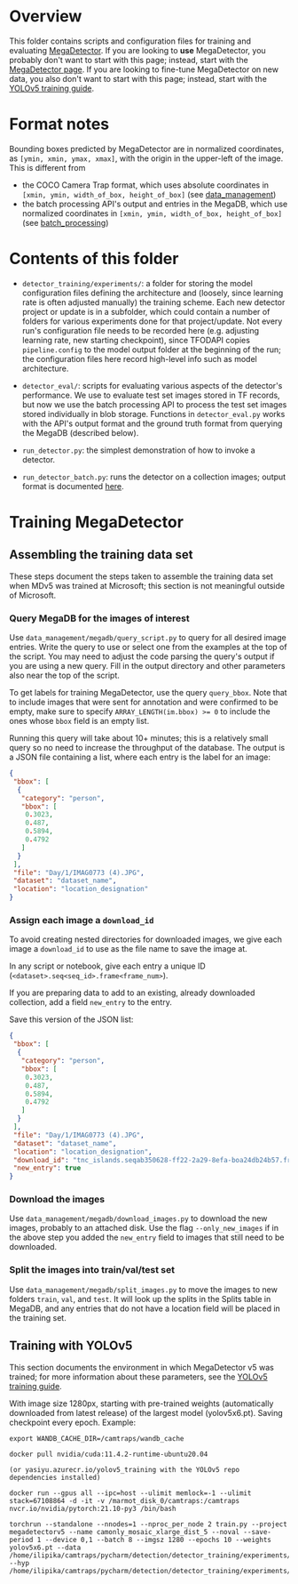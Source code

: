 # Overview

This folder contains scripts and configuration files for training and evaluating [MegaDetector](https://github.com/microsoft/CameraTraps/blob/main/megadetector.md).  If you are looking to <b>use</b> MegaDetector, you probably don't want to start with this page; instead, start with the [MegaDetector page](https://github.com/microsoft/CameraTraps/blob/main/megadetector.md).  If you are looking to fine-tune MegaDetector on new data, you also don't want to start with this page; instead, start with the [YOLOv5 training guide](https://github.com/ultralytics/yolov5/wiki/Train-Custom-Data).

# Format notes

Bounding boxes predicted by MegaDetector are in normalized coordinates, as `[ymin, xmin, ymax, xmax]`, with the origin in the upper-left of the image. This is different from 
- the COCO Camera Trap format, which uses absolute coordinates in `[xmin, ymin, width_of_box, height_of_box]` (see [data_management](../data_management/README.md))
- the batch processing API's output and entries in the MegaDB, which use normalized coordinates in `[xmin, ymin, width_of_box, height_of_box]` (see [batch_processing](../api/batch_processing#detector-outputs))

# Contents of this folder

- `detector_training/experiments/`: a folder for storing the model configuration files defining the architecture and (loosely, since learning rate is often adjusted manually) the training scheme. Each new detector project or update is in a subfolder, which could contain a number of folders for various experiments done for that project/update. Not every run's configuration file needs to be recorded here (e.g. adjusting learning rate, new starting checkpoint), since TFODAPI copies `pipeline.config` to the model output folder at the beginning of the run; the configuration files here record high-level info such as model architecture. 

- `detector_eval/`: scripts for evaluating various aspects of the detector's performance. We use to evaluate test set images stored in TF records, but now we use the batch processing API to process the test set images stored individually in blob storage. Functions in `detector_eval.py` works with the API's output format and the ground truth format from querying the MegaDB (described below).

- `run_detector.py`: the simplest demonstration of how to invoke a detector.

- `run_detector_batch.py`: runs the detector on a collection images; output format is documented [here](https://github.com/microsoft/CameraTraps/tree/main/api/batch_processing/#batch-processing-api-output-format).

# Training MegaDetector

## Assembling the training data set

These steps document the steps taken to assemble the training data set when MDv5 was trained at Microsoft; this section is not meaningful outside of Microsoft.

### Query MegaDB for the images of interest

Use `data_management/megadb/query_script.py` to query for all desired image entries. Write the query to use or select one from the examples at the top of the script. You may need to adjust the code parsing the query's output if you are using a new query. Fill in the output directory and other parameters also near the top of the script. 

To get labels for training  MegaDetector, use the query `query_bbox`. Note that to include images that were sent for annotation and were confirmed to be empty, make sure to specify `ARRAY_LENGTH(im.bbox) >= 0` to include the ones whose `bbox` field is an empty list. 

Running this query will take about 10+ minutes; this is a relatively small query so no need to increase the throughput of the database. The output is a JSON file containing a list, where each entry is the label for an image:
 
```json
{
 "bbox": [
  {
   "category": "person",
   "bbox": [
    0.3023,
    0.487,
    0.5894,
    0.4792
   ]
  }
 ],
 "file": "Day/1/IMAG0773 (4).JPG",
 "dataset": "dataset_name",
 "location": "location_designation"
}
```

### Assign each image a `download_id`

To avoid creating nested directories for downloaded images, we give each image a `download_id` to use as the file name to save the image at.

In any script or notebook, give each entry a unique ID (`<dataset>.seq<seq_id>.frame<frame_num>`).

If you are preparing data to add to an existing, already downloaded collection, add a field `new_entry` to the entry.

Save this version of the JSON list:

```json
{
 "bbox": [
  {
   "category": "person",
   "bbox": [
    0.3023,
    0.487,
    0.5894,
    0.4792
   ]
  }
 ],
 "file": "Day/1/IMAG0773 (4).JPG",
 "dataset": "dataset_name",
 "location": "location_designation",
 "download_id": "tnc_islands.seqab350628-ff22-2a29-8efa-boa24db24b57.frame0",
 "new_entry": true
}
```

### Download the images

Use `data_management/megadb/download_images.py` to download the new images, probably to an attached disk. Use the flag `--only_new_images` if in the above step you added the `new_entry` field to images that still need to be downloaded. 


### Split the images into train/val/test set

Use `data_management/megadb/split_images.py` to move the images to new folders `train`, `val`, and `test`. It will look up the splits in the Splits table in MegaDB, and any entries that do not have a location field will be placed in the training set.


## Training with YOLOv5

This section documents the environment in which MegaDetector v5 was trained; for more information about these parameters, see the [YOLOv5 training guide](https://github.com/ultralytics/yolov5/wiki/Train-Custom-Data).

With image size 1280px, starting with pre-trained weights (automatically downloaded from latest release) of the largest model (yolov5x6.pt). Saving checkpoint every epoch. Example:

```
export WANDB_CACHE_DIR=/camtraps/wandb_cache

docker pull nvidia/cuda:11.4.2-runtime-ubuntu20.04

(or yasiyu.azurecr.io/yolov5_training with the YOLOv5 repo dependencies installed)

docker run --gpus all --ipc=host --ulimit memlock=-1 --ulimit stack=67108864 -d -it -v /marmot_disk_0/camtraps:/camtraps nvcr.io/nvidia/pytorch:21.10-py3 /bin/bash 

torchrun --standalone --nnodes=1 --nproc_per_node 2 train.py --project megadetectorv5 --name camonly_mosaic_xlarge_dist_5 --noval --save-period 1 --device 0,1 --batch 8 --imgsz 1280 --epochs 10 --weights yolov5x6.pt --data /home/ilipika/camtraps/pycharm/detection/detector_training/experiments/megadetector_v5_yolo/data_camtrap_images_only.yml --hyp /home/ilipika/camtraps/pycharm/detection/detector_training/experiments/megadetector_v5_yolo/hyp_mosaic.yml
```
